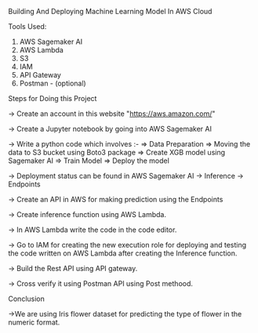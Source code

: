 Building And Deploying Machine Learning Model In AWS Cloud

Tools Used:
1) AWS Sagemaker AI
2) AWS Lambda
3) S3
4) IAM
5) API Gateway
6) Postman - (optional)

Steps for Doing this Project 

-> Create an account in this website "https://aws.amazon.com/"

-> Create a Jupyter notebook by going into AWS Sagemaker AI

-> Write a python code which involves :-
    => Data Preparation
    => Moving the data to S3 bucket using Boto3 package
    => Create XGB model using Sagemaker AI
    => Train Model
    => Deploy the model

-> Deployment status can be found in AWS Sagemaker AI -> Inference -> Endpoints

-> Create an API in AWS for making prediction using the Endpoints

-> Create inference function using AWS Lambda.

-> In AWS Lambda write the code in the code editor.

-> Go to IAM for creating the new execution role for deploying and testing the code written on AWS Lambda after creating the Inference function.

-> Build the Rest API using API gateway.

-> Cross verify it using Postman API using Post methood.

Conclusion

->We are using Iris flower dataset for predicting the type of flower in the numeric format.
